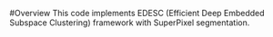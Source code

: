 #Overview
This code implements EDESC (Efficient Deep Embedded Subspace Clustering) framework with SuperPixel segmentation.
